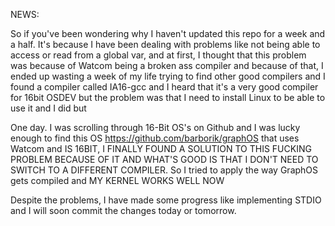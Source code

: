 NEWS:

So if you've been wondering why I haven't updated this repo for a week and a half. It's because I have been dealing with problems like not being able to access or read from a global var, and at first, I thought that this problem was because of Watcom being a broken ass compiler and because of that, I ended up wasting a week of my life trying to find other good compilers and I found a compiler called IA16-gcc and I heard that it's a very good compiler for 16bit OSDEV but the problem was that I need to install Linux to be able to use it and I did but

One day. I was scrolling through 16-Bit OS's on Github and I was lucky enough to find this OS https://github.com/barborik/graphOS that uses Watcom and IS 16BIT, I FINALLY FOUND A SOLUTION TO THIS FUCKING PROBLEM BECAUSE OF IT AND WHAT'S GOOD IS THAT I DON'T NEED TO SWITCH TO A DIFFERENT COMPILER. So I tried to apply the way GraphOS gets compiled and MY KERNEL WORKS WELL NOW

Despite the problems, I have made some progress like implementing STDIO and I will soon commit the changes today or tomorrow.
